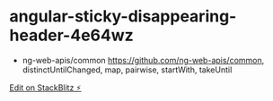 # angular-sticky-disappearing-header-4e64wz
* ng-web-apis/common
https://github.com/ng-web-apis/common,
distinctUntilChanged,
  map,
  pairwise,
  startWith,
  takeUntil

[Edit on StackBlitz ⚡️](https://stackblitz.com/edit/angular-sticky-disappearing-header-4e64wz)
